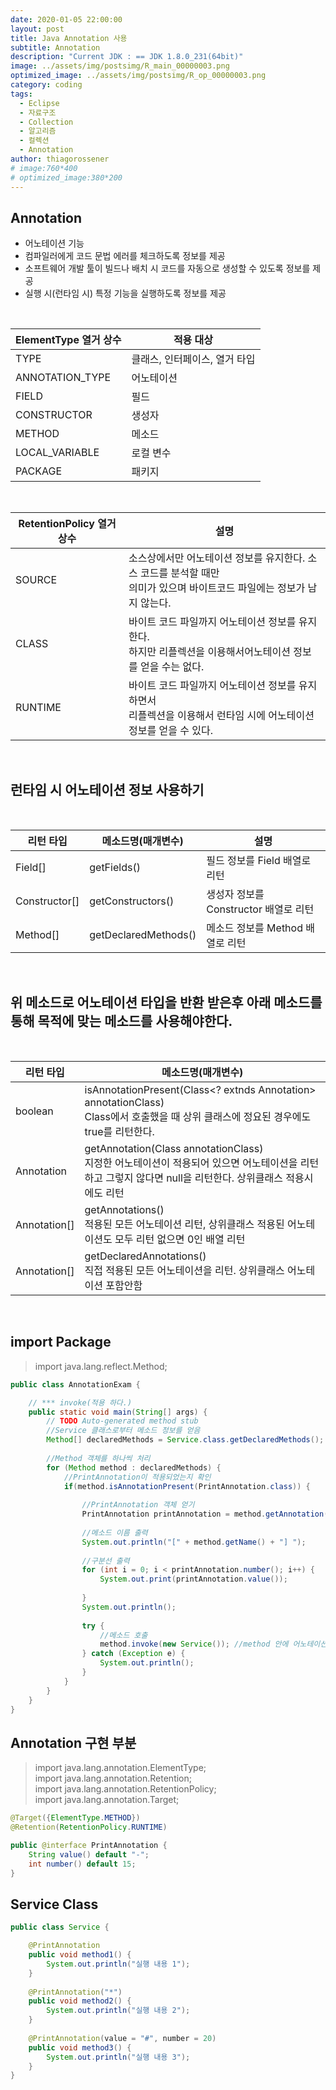 ```yaml
---
date: 2020-01-05 22:00:00
layout: post
title: Java Annotation 사용
subtitle: Annotation
description: "Current JDK : == JDK 1.8.0_231(64bit)"
image: ../assets/img/postsimg/R_main_00000003.png
optimized_image: ../assets/img/postsimg/R_op_00000003.png
category: coding
tags:
  - Eclipse
  - 자료구조
  - Collection
  - 알고리즘
  - 컬렉션
  - Annotation
author: thiagorossener
# image:760*400
# optimized_image:380*200
---
```


## Annotation
- 어노테이션 기능
- 컴파일러에게 코드 문법 에러를 체크하도록 정보를 제공
- 소프트웨어 개발 툴이 빌드나 배치 시 코드를 자동으로 생성할 수 있도록 정보를 제공
- 실행 시(런타임 시) 특정 기능을 실행하도록 정보를 제공
<br>

| ElementType 열거 상수 | 적용 대상                     |
|-----------------------|-------------------------------|
| TYPE                  | 클래스, 인터페이스, 열거 타입 |
| ANNOTATION_TYPE       | 어노테이션                    |
| FIELD                 | 필드                          |
| CONSTRUCTOR           | 생성자                        |
| METHOD                | 메소드                        |
| LOCAL_VARIABLE        | 로컬 변수                     |
| PACKAGE               | 패키지                        |

<br>

| RetentionPolicy 열거상수 | 설명                                                                                                                    |
|--------------------------|-------------------------------------------------------------------------------------------------------------------------|
| SOURCE                   | 소스상에서만 어노테이션 정보를 유지한다. 소스 코드를 분석할 때만<br>의미가 있으며 바이트코드 파일에는 정보가 남지 않는다. |
| CLASS                    | 바이트 코드 파일까지 어노테이션 정보를 유지한다.<br>하지만 리플렉션을 이용해서어노테이션 정보를 얻을 수는 없다.           |
| RUNTIME                  | 바이트 코드 파일까지 어노테이션 정보를 유지하면서<br>리플렉션을 이용해서 런타임 시에 어노테이션 정보를 얻을 수 있다.       |

<br>

## 런타임 시 어노테이션 정보 사용하기 
<br>

| 리턴 타입     | 메소드명(매개변수)   | 설명                                  |
|---------------|----------------------|---------------------------------------|
| Field[]       | getFields()          | 필드 정보를 Field 배열로 리턴         |
| Constructor[] | getConstructors()    | 생성자 정보를 Constructor 배열로 리턴 |
| Method[]      | getDeclaredMethods() | 메소드 정보를 Method 배열로 리턴      |

<br>

## 위 메소드로 어노테이션 타입을 반환 받은후 아래 메소드를 통해 목적에 맞는 메소드를 사용해야한다.
<br>

| 리턴 타입    | 메소드명(매개변수)                                                                                                                                          |
|--------------|-------------------------------------------------------------------------------------------------------------------------------------------------------------|
| boolean      | isAnnotationPresent(Class<? extnds Annotation> annotationClass)<br>Class에서 호출했을 때 상위 클래스에 정요된 경우에도 true를 리턴한다.                        |
| Annotation   | getAnnotation(Class<T> annotationClass)<br>지정한 어노테이션이 적용되어 있으면 어노테이션을 리턴하고 그렇지 않다면 null을 리턴한다. 상위클래스 적용시에도 리턴 |
| Annotation[] | getAnnotations()<br>적용된 모든 어노테이션 리턴, 상위클래스 적용된 어노테이션도 모두 리턴 없으면 0인 배열 리턴                                                 |
| Annotation[] | getDeclaredAnnotations()<br>직접 적용된 모든 어노테이션을 리턴. 상위클래스 어노테이션 포함안함                                                                 |
<br>

## import Package
> import java.lang.reflect.Method; <br>

```java
public class AnnotationExam {

	// *** invoke(적용 하다.)
	public static void main(String[] args) {
		// TODO Auto-generated method stub
		//Service 클래스로부터 메소드 정보를 얻음
		Method[] declaredMethods = Service.class.getDeclaredMethods();
		
		//Method 객체를 하나씩 처리
		for (Method method : declaredMethods) {
			//PrintAnnotation이 적용되었는지 확인
			if(method.isAnnotationPresent(PrintAnnotation.class)) {
				
				//PrintAnnotation 객체 얻기
				PrintAnnotation printAnnotation = method.getAnnotation(PrintAnnotation.class);
				
				//메소드 이름 출력
				System.out.println("[" + method.getName() + "] ");
				
				//구분선 출력
				for (int i = 0; i < printAnnotation.number(); i++) {
					System.out.print(printAnnotation.value());
					
				}
				System.out.println();
				
				try {
					//메소드 호출
					method.invoke(new Service()); //method 안에 어노테이션 정책을 적용시킴
				} catch (Exception e) {
					System.out.println();
				}
			}
		}
	}
}
```

## Annotation 구현 부분
> import java.lang.annotation.ElementType; <br>
> import java.lang.annotation.Retention; <br>
> import java.lang.annotation.RetentionPolicy; <br>
> import java.lang.annotation.Target; <br>

```java
@Target({ElementType.METHOD})
@Retention(RetentionPolicy.RUNTIME)

public @interface PrintAnnotation {
	String value() default "-";
	int number() default 15;
}
```

## Service Class

```java
public class Service {

	@PrintAnnotation
	public void method1() {
		System.out.println("실행 내용 1");
	}
	
	@PrintAnnotation("*")
	public void method2() {
		System.out.println("실행 내용 2");
	}
	
	@PrintAnnotation(value = "#", number = 20)
	public void method3() {
		System.out.println("실행 내용 3");
	}
}
```
